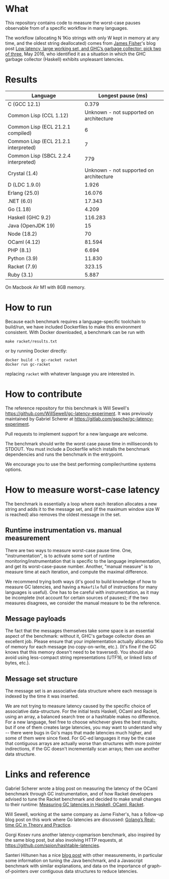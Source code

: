 # What

This repository contains code to measure the worst-case pauses
observable from of a specific workflow in many languages.

The workflow (allocating N 1Kio strings with only W kept in memory at
any time, and the oldest string deallocated) comes from [James
Fisher](https://jameshfisher.com)'s blog post [Low latency, large
working set, and GHC’s garbage collector: pick two of
three](https://blog.pusher.com/latency-working-set-ghc-gc-pick-two/),
May 2016, who identified it as a situation in which the GHC garbage
collector (Haskell) exhibits unpleasant latencies.

# Results

| Language                             | Longest pause (ms)                      |
| -------------------------------------| --------------------------------------- |
| C (GCC 12.1)                         | 0.379                                   |
| Common Lisp (CCL 1.12)               | Unknown - not supported on architecture |
| Common Lisp (ECL 21.2.1 compiled)    | 6                                       |
| Common Lisp (ECL 21.2.1 interpreted) | 7                                       |
| Common Lisp (SBCL 2.2.4 interpreted) | 779                                     |
| Crystal (1.4)                        | Unknown - not supported on architecture |
| D (LDC 1.9.0)                        | 1.926                                   |
| Erlang (25.0)                        | 16.076                                  |
| .NET (6.0)                           | 17.343                                  |
| Go (1.18)                            | 4.209                                   |
| Haskell (GHC 9.2)                    | 116.283                                 |
| Java (OpenJDK 19)                    | 15                                      |
| Node (18.2)                          | 70                                      |
| OCaml (4.12)                         | 81.594                                  |
| PHP (8.1)                            | 6.694                                   |
| Python (3.9)                         | 11.830                                  |
| Racket (7.9)                         | 323.15                                  |
| Ruby (3.1)                           | 5.887                                   |

On Macbook Air M1 with 8GB memory.

# How to run

Because each benchmark requires a language-specific toolchain to build/run,
we have included Dockerfiles to make this environment consistent.
With Docker downloaded, a benchmark can be run with

```
make racket/results.txt
```

or by running Docker directly:

```
docker build -t gc-racket racket
docker run gc-racket
```

replacing `racket` with whatever language you are interested in.

# How to contribute

The reference repository for this benchmark is Will Sewell's
<https://github.com/WillSewell/gc-latency-experiment>. It was
previously maintained by Gabriel Scherer at
<https://gitlab.com/gasche/gc-latency-experiment>.

Pull requests to implement support for a new language are
welcome.

The benchmark should write the worst case pause time in milliseconds
to STDOUT. You must include a Dockerfile which installs the
benchmark dependencies and runs the benchmark in the entrypoint.

We encourage you to use the best performing compiler/runtime
systems options.

# How to measure worst-case latency

The benchmark is essentially a loop where each iteration allocates
a new string and adds it to the message set, and (if the maximum
window size W is reached) also removes the oldest message in the set.

## Runtime instrumentation vs. manual measurement

There are two ways to measure worst-case pause time. One,
"instrumentation", is to activate some sort of runtime
monitoring/instrumentation that is specific to the language
implementation, and get its worst-case-pause number. Another, "manual
measure" is to measure time at each iteration, and compute the
maximal difference.

We recommend trying both ways (it's good to build knowledge of how to
measure GC latencies, and having a `Makefile` full of instructions for
many languages is useful). One has to be careful with instrumentation,
as it may be incomplete (not account for certain sources of pauses);
if the two measures disagrees, we consider the manual measure to be the
reference.

## Message payloads

The fact that the messages themselves take some space is an essential
aspect of the benchmark: without it, GHC's garbage collector does an
excellent job. Please ensure that your implementation actually
allocates 1Kio of memory for each message (no copy-on-write,
etc.). (It's fine if the GC knows that this memory doesn't need to
be traversed). You should also avoid using less-compact string
representations (UTF16, or linked lists of bytes, etc.).

## Message set structure

The message set is an associative data structure where each message is
indexed by the time it was inserted.

We are not trying to measure latency caused by the specific choice of
associative data-structure. For the initial tests Haskell, OCaml and
Racket, using an array, a balanced search tree or a hashtable makes no
difference. For a new language, feel free to choose whichever gives
the best results; but if one of them creates large latencies, you may
want to understand why -- there were bugs in Go's maps that made
latencies much higher, and some of them were since fixed. For GC-ed
languages it may be the case that contiguous arrays are actually worse
than structures with more pointer indirections, if the GC doesn't
incrementally scan arrays; then use another data structure.

# Links and reference

Gabriel Scherer wrote a blog post on measuring the latency of the
OCaml benchmark through GC instrumentation, and of how Racket
developers advised to tune the Racket benchmark and decided to make
small changes to their runtime: [Measuring GC latencies in Haskell,
OCaml,
Racket](http://prl.ccs.neu.edu/blog/2016/05/24/measuring-gc-latencies-in-haskell-ocaml-racket/).

Will Sewell, working at the same company as Jame Fisher's, has
a follow-up blog post on this work where Go latencies are discussed:
[Golang’s Real-time GC in Theory and
Practice](https://blog.pusher.com/golangs-real-time-gc-in-theory-and-practice/).

Gorgi Kosev runs another latency-copmarison benchmark, also inspired
by the same blog post, but also involving HTTP requests, at
<https://github.com/spion/hashtable-latencies>.

Santeri Hiltunen has a nice [blog
post](https://blog.hilzu.moe/2016/06/26/studying-gc-latencies/) with
other measurements, in particular some information on tuning the Java
benchmark, and a Javascript benchmark with similar explanations, and
data on the importance of graph-of-pointers over contiguous data
structures to reduce latencies.

